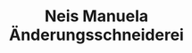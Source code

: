 ---
title: "Neis Manuela Änderungsschneiderei"
url: /frauenstein/neis-manuela-aenderungsschneiderei/
shop: Schneiderei
---